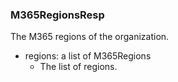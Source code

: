 ### M365RegionsResp
The M365 regions of the organization.

- regions: a list of M365Regions
  - The list of regions.
